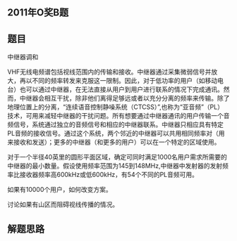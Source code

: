 ## 2011年O奖B题

## 题目

中继器调和

VHF无线电频谱包括视线范围内的传输和接收。中继器通过采集微弱信号并放大，再以不同的频率转发来克服这一限制。因此，对于低功率的用户（如移动电台）也可以通过中继器，在无法直接从用户到用户进行联系的情况下完成通讯。然而，中继器会相互干扰，除非他们离得足够远或者以充分分离的频率来传输。除了地理位置上的分离，“连续语音控制静噪系统（CTCSS）”,也称为“亚音频”（PL）技术，可用来减轻中继器的干扰问题。所有想要通过中继器通讯的用户传输一个音频信号，系统通过独立的音频信号和相应的中继器联系。中继器只相应具有特定PL音频的接收信号。通过这个系统，两个邻近的中继器可以共用相同频率对（用来接收和发送）；更多的中继器（和更多的用户）可以在一个特定的区域使用。

对于一个半径40英里的圆形平面区域，确定可同时满足1000名用户需求所需要的中继器的最小数量。假设使用频率范围为145到148MHz,中继器中发射器的发射频率比接收器频率高600kHz或低600kHz，有54个不同的PL音频可用。

如果有10000个用户，如何改变方案。

讨论如果有山区而阻碍视线传播的情况。

## 解题思路

